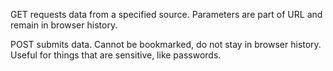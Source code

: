 GET requests data from a specified source. Parameters are part of URL and remain in browser history.

POST submits data. Cannot be bookmarked, do not stay in browser history. Useful for things that are sensitive, like passwords.